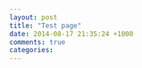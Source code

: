 ```yaml
---
layout: post
title: "Test page"
date: 2014-08-17 21:35:24 +1000
comments: true
categories: 
---
```

